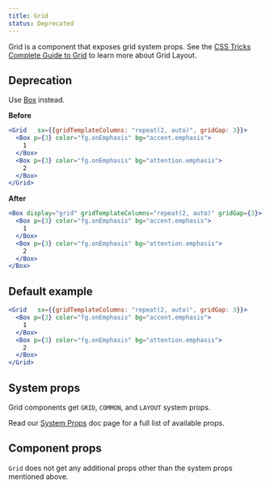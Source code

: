 ```yaml
---
title: Grid
status: Deprecated
---
```


Grid is a component that exposes grid system props. See the [CSS Tricks Complete Guide to Grid](https://css-tricks.com/snippets/css/complete-guide-grid/) to learn more about Grid Layout.

## Deprecation

Use [Box](/Box) instead.

**Before**

```jsx
<Grid   sx={{gridTemplateColumns: "repeat(2, auto)", gridGap: 3}}>
  <Box p={3} color="fg.onEmphasis" bg="accent.emphasis">
    1
  </Box>
  <Box p={3} color="fg.onEmphasis" bg="attention.emphasis">
    2
  </Box>
</Grid>
```

**After**

```jsx
<Box display="grid" gridTemplateColumns="repeat(2, auto)" gridGap={3}>
  <Box p={3} color="fg.onEmphasis" bg="accent.emphasis">
    1
  </Box>
  <Box p={3} color="fg.onEmphasis" bg="attention.emphasis">
    2
  </Box>
</Box>
```

## Default example

```jsx live
<Grid   sx={{gridTemplateColumns: "repeat(2, auto)", gridGap: 3}}>
  <Box p={3} color="fg.onEmphasis" bg="accent.emphasis">
    1
  </Box>
  <Box p={3} color="fg.onEmphasis" bg="attention.emphasis">
    2
  </Box>
</Grid>
```

## System props

Grid components get `GRID`, `COMMON`, and `LAYOUT` system props.

Read our [System Props](/system-props) doc page for a full list of available props.

## Component props

`Grid` does not get any additional props other than the system props mentioned above.
